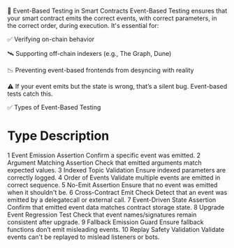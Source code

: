 📡 Event-Based Testing in Smart Contracts
Event-Based Testing ensures that your smart contract emits the correct events, with correct parameters, in the correct order, during execution. It's essential for:

✅ Verifying on-chain behavior

🛰️ Supporting off-chain indexers (e.g., The Graph, Dune)

📉 Preventing event-based frontends from desyncing with reality

⚠️ If your event emits but the state is wrong, that’s a silent bug. Event-based tests catch this.

✅ Types of Event-Based Testing
#	Type	Description
1	Event Emission Assertion	Confirm a specific event was emitted.
2	Argument Matching Assertion	Check that emitted arguments match expected values.
3	Indexed Topic Validation	Ensure indexed parameters are correctly logged.
4	Order of Events	Validate multiple events are emitted in correct sequence.
5	No-Emit Assertion	Ensure that no event was emitted when it shouldn't be.
6	Cross-Contract Emit Check	Detect that an event was emitted by a delegatecall or external call.
7	Event-Driven State Assertion	Confirm that emitted event data matches contract storage state.
8	Upgrade Event Regression Test	Check that event names/signatures remain consistent after upgrade.
9	Fallback Emission Guard	Ensure fallback functions don’t emit misleading events.
10	Replay Safety Validation	Validate events can't be replayed to mislead listeners or bots.